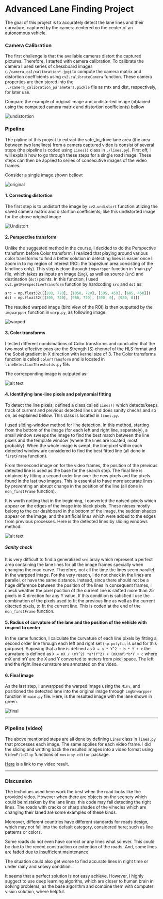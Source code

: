 # **Advanced Lane Finding Project**

The goal of this project is to accurately detect the lane lines and their curvature, captured by the camera centered on the center of an autonomous vehicle. 

### Camera Calibration

The first challenge is that the available cameras distort the captured pictures. Therefore, I started with camera calibration. To calibrate the camera I used series of chessboard images (```./camera_cal/calibration*.jpg```) to compute the camera matrix and distortion coefficients using ```cv2.calibrateCamera``` function. These camera properties are then stored into the ```../camera_calibration_parameters.pickle``` file as mtx and dist, respectively, for later use.

Compare the example of original image and undistorted image (obtained using the computed camera matrix and distortion coefficients) bellow

![undistortion](https://github.com/hanieh-hassanzadeh/Advanced-Lane-Finder/blob/master/outputImages/undistortion.jpg)

### Pipeline

The pipline of this project to extract the safe_to_drive lane area (the area between two lanelines) from a camera captured video is consist of several steps (the pipeline is coded using `Lines()` class in ```./lines.py```). First off, I will explain how to go through these steps for a single road image. These steps can then be applied to series of consecutive images of the video frames.

Consider a single image shown bellow:

![original](https://github.com/hanieh-hassanzadeh/Advanced-Lane-Finder/blob/master/test_images/test2.jpg)
 

#### 1. Correcting distortion
The first step is to undistort the image by `cv2.undistort` function utlizing the saved camera matrix and distortion coefficients; like this undistorted image for the above original image

![Undistort](https://github.com/hanieh-hassanzadeh/Advanced-Lane-Finder/blob/master/outputImages/undist_test2.jpg)

#### 2. Perspective transform
Unlike the suggested method in the course, I decided to do the Perspective transform before Color transform. I realized that playing around various color transforms to find a better solution in detecting lines is easier once I zoom in to my region of interest (ROI: the trapezium area consisting of the lanelines only). This step is done through `imgwarpper` function in 'main.py' file, which takes as inputs an image (`img`), as well as source (`src`) and destination (`dst`) points. In this function, I used `cv2.getPerspectiveTransform` function by hardcoding `src` and `dst` as:

```python
src = np.float32([[200, 720], [1050, 720], [595, 450], [685, 450]])
dst = np.float32([[300, 720], [980, 720], [300, 0], [980, 0]])
```

The resulted warped image (bird view of the ROI) is then outputted by the `imgwarpper` function in `warp.py`, as following image:

![warped](https://github.com/hanieh-hassanzadeh/Advanced-Lane-Finder/blob/master/outputImages/warp_test2.jpg)


#### 3. Color transforms

I tested different combimations of Color transforms and concluded that the two most effective ones are the Strength (S) chennel of the HLS format and the Sobel gradient in X direction with kernel size of 3. The Color transforms function is called `colorTransform` and is located in `lineDetectionThresholds.py` file.

The correcponding image is outputed as:

![alt text](https://github.com/hanieh-hassanzadeh/Advanced-Lane-Finder/blob/master/outputImages/binary_test2.jpg)

#### 4. Identifying lane-line pixels and polynomial fitting

To detect the line pixels, defined a class called `Lines()` which detects/keeps track of current and previous detected lines and does sanity chechs and so on, as explained bellow. This class is located in `lines.py`.

I used sliding-window method for line detection. In this method, starting from the bottom of the image (for each left and right line, separately), a small window sweeps the image to find the best match between the line pixels and the template window (where the lines are located, most probably). When the whole image is swept, the line pixel within each detected window are considered to find the best fitted line (all done in `firstFrame` function).

From the second image on for the video frames, the position of the previous detected line is used as the base for the search step. The final line is obtained by fitting a second order line over the new pixels and the pixels found in the last two images. This is essential to have more accurate lines by preventing an abrupt change in the position of the line (all done in `non_firstFrame` function).

It is worth notting that in the beginning, I converted the noised-pixels which appear on the edges of the image into black pixels. These nioses mostly belong to the car dashboard in the bottom of the image, the sudden shades appear on the image, and the artificial lines which were added to the edges from previous processes. Here is the detected lines by sliding windows method.

![alt text](https://github.com/hanieh-hassanzadeh/Advanced-Lane-Finder/blob/master/outputImages/lined_test2.jpg)

##### Sanity check
It is very difficult to find a generalized `src` array which represent a perfect area containing the lane lines for all the image frames specially when changing the road curve. Therefore, not all the time the lines seem parallel in the warpped image. For the very reason, I do not check in the lines are parallel, or have the same distance. Instead, since there should not be a huge difference between the position of the lines in consequent frames, I check weather the pixel position of the current line is shifted more than 25 pixels in X direction for any Y value. If this condition is satisfied I use the combination of the pixels used to fit the previous line as well as the current ditected pixels, to fit the current line. This is coded at the end of the `non_firstFrame` function.

#### 5. Radius of curvature of the lane and the position of the vehicle with respect to center

In the same function, I calculate the curvature of each line pixels by fitting a second order line through each left and right set (`np.polyfit` is used for this purpose). Suposing that a line is defined as 
`X = a * Y^2 + b * Y + c` 
the curvature is defined as
`X = mX / (mY^2) *a*(Y^2) + (mX/mY)*b*Y + c`
where mX and mY are the X and Y converted to meters from pixel space. The left and the right lines curvature are annotated on the video.


#### 6. Final image

As the last step, I unwarpped the warped image using the `Minv`, and positioned the detected lane into the original image through ```imgUnwarpper``` function in ```main.py``` file. Here, is the resulted image with the lane shown in green.

![final](https://github.com/hanieh-hassanzadeh/Advanced-Lane-Finder/blob/master/outputImages/annotated_test2.jpg)

---

### Pipeline (video)

The above mentioned steps are all done by defining `Lines` class in `lines.py` that processes each image. The same applies for each video frame. I did the slicing and writting back the resulted images into a video format using `VideoFileClip` functions of `moviepy.editor` package.

[Here](https://github.com/hanieh-hassanzadeh/Advanced-Lane-Finder/blob/master/outputvideo/project_video_annotated.mp4) is a link to my video result.

---

### Discussion

The techniues used here work the best when the road looks like the provided video. However when there are objects on the scenery which could be mistaken by the lane lines, this code may fail detecting the right lines. The roads with cracks or sharp shades of the vihecles which are changing their laned are some examples of these kinds.

Moreover, different countries have different standards for roads design, which may not fall into the default category, considered here; such as line patterns or colors. 

Some roads do not even have correct or any lines what so ever. This could be due to the recent construction or extention of the roads. And, some lines are faded due to insufficient maintenance.

The situation could also get worse to find accurate lines in night time or under rainy and snowy condition.

It seems that a perfect solution is not easy achieve. However, I highly suggect to use deep learning algoriths, which are closer to human brain in solving problems, as the base algorithm and combine them with computer vision solution, where helpful. 
